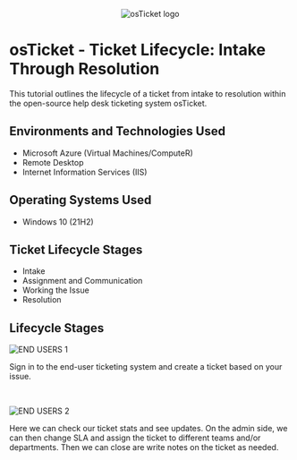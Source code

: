 <p align="center">
<img src="https://i.imgur.com/Clzj7Xs.png" alt="osTicket logo"/>
</p>

<h1>osTicket - Ticket Lifecycle: Intake Through Resolution</h1>
This tutorial outlines the lifecycle of a ticket from intake to resolution within the open-source help desk ticketing system osTicket.<br />






<h2>Environments and Technologies Used</h2>

- Microsoft Azure (Virtual Machines/ComputeR)
- Remote Desktop
- Internet Information Services (IIS)

<h2>Operating Systems Used </h2>

- Windows 10</b> (21H2)

<h2>Ticket Lifecycle Stages</h2>

- Intake
- Assignment and Communication
- Working the Issue
- Resolution

<h2>Lifecycle Stages</h2>

![END USERS 1](https://github.com/user-attachments/assets/ddf4c119-4ab5-49b0-92da-4bd9eb053ec8)

Sign in to the end-user ticketing system and create a ticket based on your issue.
</p>
<br />

![END USERS 2](https://github.com/user-attachments/assets/e7dfbcdb-1586-48b9-8ea7-fdf7e8e30e9d)

Here we can check our ticket stats and see updates. On the admin side, we can then change SLA and assign the ticket to different teams and/or departments. Then we can close are write notes on the ticket as needed.
</p>
<br />

